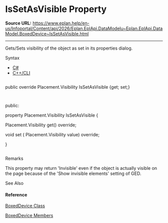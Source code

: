 # IsSetAsVisible Property

**Source URL:** https://www.eplan.help/en-us/Infoportal/Content/api/2026/Eplan.EplApi.DataModelu~Eplan.EplApi.DataModel.BoxedDevice~IsSetAsVisible.html

---

Gets/Sets visibility of the object as set in its properties dialog.

Syntax

- [C#](#i-syntax-CS)
- [C++/CLI](#i-syntax-CPP2005)

```
```
public override Placement.Visibility IsSetAsVisible {get; set;}
```
```

```
```
public:
property Placement.Visibility IsSetAsVisible {
   Placement.Visibility get() override;
   void set (    Placement.Visibility value) override;
}
```
```

Remarks

This property may return 'Invisible' even if the object is actually visible on the page because of the 'Show invisible elements' setting of GED.



See Also

#### Reference

[BoxedDevice Class](Eplan.EplApi.DataModelu~Eplan.EplApi.DataModel.BoxedDevice.html)
  
[BoxedDevice Members](Eplan.EplApi.DataModelu~Eplan.EplApi.DataModel.BoxedDevice_members.html)